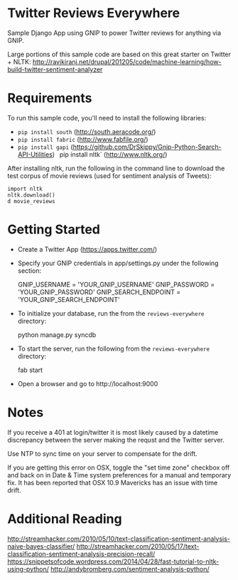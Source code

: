 Twitter Reviews Everywhere
=================

Sample Django App using GNIP to power Twitter reviews for anything via GNIP.

Large portions of this sample code are based on this great starter on 
Twitter + NLTK: http://ravikiranj.net/drupal/201205/code/machine-learning/how-build-twitter-sentiment-analyzer


Requirements
============

To run this sample code, you'll need to install the following libraries:

- `pip install south` (http://south.aeracode.org/)
- `pip install fabric` (http://www.fabfile.org/)
- `pip install gapi` (https://github.com/DrSkippy/Gnip-Python-Search-API-Utilities)
` `pip install nltk` (http://www.nltk.org/)

After installing nltk, run the following in the command line to download the test
corpus of movie reviews (used for sentiment analysis of Tweets):

	import nltk
	nltk.download()
	d movie_reviews

Getting Started
============

- Create a Twitter App (https://apps.twitter.com/)

- Specify your GNIP credentials in app/settings.py under the following section:

    GNIP_USERNAME = 'YOUR_GNIP_USERNAME'
    GNIP_PASSWORD = 'YOUR_GNIP_PASSWORD'
    GNIP_SEARCH_ENDPOINT = 'YOUR_GNIP_SEARCH_ENDPOINT'

- To initialize your database, run the from the `reviews-everywhere` directory:

  python manage.py syncdb

- To start the server, run the following from the `reviews-everywhere` directory:

  fab start
  
- Open a browser and go to http://localhost:9000

Notes
============
If you receive a 401 at login/twitter it is most likely caused by a datetime discrepancy between the server making the requst and the Twitter server.

Use NTP to sync time on your server to compensate for the drift.

If you are getting this error on OSX, toggle the "set time zone" checkbox off and back on in Date & Time system preferences for a manual and temporary fix. It has been reported that OSX 10.9 Mavericks has an issue with time drift.

Additional Reading
============

http://streamhacker.com/2010/05/10/text-classification-sentiment-analysis-naive-bayes-classifier/
http://streamhacker.com/2010/05/17/text-classification-sentiment-analysis-precision-recall/
https://snippetsofcode.wordpress.com/2014/04/28/fast-tutorial-to-nltk-using-python/
http://andybromberg.com/sentiment-analysis-python/
